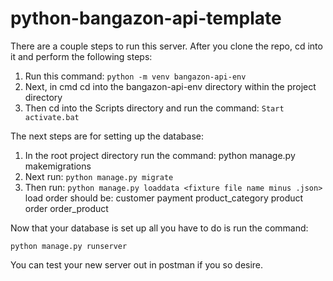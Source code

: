 # python-bangazon-api-template
There are a couple steps to run this server. After you clone the repo, cd into it and perform the following steps:
1. Run this command: ```python -m venv bangazon-api-env```
2. Next, in cmd cd into the bangazon-api-env directory within the project directory
3. Then cd into the Scripts directory and run the command: ```Start activate.bat```

The next steps are for setting up the database:
1. In the root project directory run the command: python manage.py makemigrations
2. Next run: ```python manage.py migrate```
3. Then run: ```python manage.py loaddata <fixture file name minus .json>```
load order should be:
customer
payment
product_category
product
order
order_product

Now that your database is set up all you have to do is run the command:

```python manage.py runserver```


You can test your new server out in postman if you so desire.